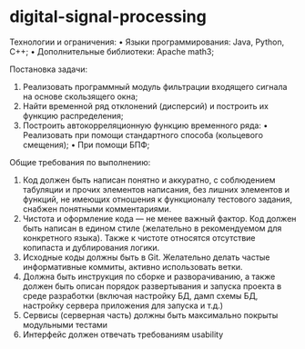 # digital-signal-processing

Технологии и ограничения:
•	Языки программирования: Java, Python, C++;
•	Дополнительные библиотеки: Apache math3;

Постановка задачи:

1.	Реализовать программный модуль фильтрации входящего сигнала на основе скользящего окна;
2.	Найти временной ряд отклонений (дисперсий) и построить их функцию распределения;
3.	Построить автокорреляционную функцию временного ряда:
•	Реализовать при помощи стандартного способа (кольцевого смещения);
•	При помощи БПФ;

Общие требования по выполнению:
1. Код должен быть написан понятно и аккуратно, с соблюдением табуляции и прочих элементов написания, без лишних элементов и функций, не имеющих отношения к функционалу тестового задания, снабжен понятными комментариями.
2. Чистота и оформление кода — не менее важный фактор. Код должен быть написан в едином стиле (желательно в рекомендуемом для конкретного языка). Также к чистоте относятся отсутствие копипаста и дублирования логики.
3. Исходные коды должны быть в Git. Желательно делать частые информативные коммиты, активно использовать ветки.
4. Должна быть инструкция по сборке и разворачиванию, а также должен быть описан порядок развертывания и запуска проекта в среде разработки (включая настройку БД, дамп схемы БД, настройку сервера приложения для запуска и т.д.)
5. Сервисы (серверная часть) должны быть максимально покрыты модульными тестами
6. Интерфейс должен отвечать требованиям usability
